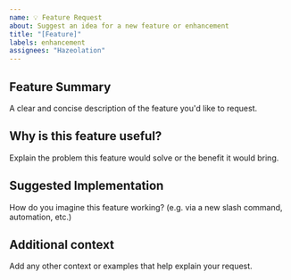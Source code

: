 ```yaml
---
name: 💡 Feature Request
about: Suggest an idea for a new feature or enhancement
title: "[Feature]"
labels: enhancement
assignees: "Hazeolation"
---
```


## Feature Summary
A clear and concise description of the feature you'd like to request.

## Why is this feature useful?
Explain the problem this feature would solve or the benefit it would bring.

## Suggested Implementation
How do you imagine this feature working? (e.g. via a new slash command, automation, etc.)

## Additional context
Add any other context or examples that help explain your request.
